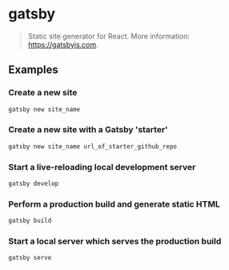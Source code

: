 # gatsby

> Static site generator for React. More information: <https://gatsbyjs.com>.

## Examples

### Create a new site

```bash
gatsby new site_name
```

### Create a new site with a Gatsby 'starter'

```bash
gatsby new site_name url_of_starter_github_repo
```

### Start a live-reloading local development server

```bash
gatsby develop
```

### Perform a production build and generate static HTML

```bash
gatsby build
```

### Start a local server which serves the production build

```bash
gatsby serve
```
